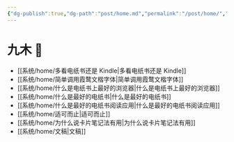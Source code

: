 ```yaml
---
{"dg-publish":true,"dg-path":"post/home.md","permalink":"/post/home/","tags":["gardenEntry"]}
---
```


# 九木 🌲



- [[系统/home/多看电纸书还是 Kindle\|多看电纸书还是 Kindle]]
- [[系统/home/简单调用霞鹜文楷字体\|简单调用霞鹜文楷字体]]
- [[系统/home/什么是电纸书上最好的浏览器\|什么是电纸书上最好的浏览器]]
- [[系统/home/什么是最好的电纸书\|什么是最好的电纸书]]
- [[系统/home/什么是最好的电纸书阅读应用\|什么是最好的电纸书阅读应用]]
- [[系统/home/适可而止\|适可而止]]
- [[系统/home/为什么说卡片笔记法有用\|为什么说卡片笔记法有用]]
- [[系统/home/文稿\|文稿]]



